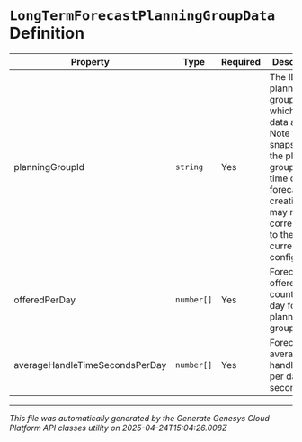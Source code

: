 # `LongTermForecastPlanningGroupData` Definition

| Property | Type | Required | Description |
|----------|------|----------|-------------|
| planningGroupId | `string` | Yes | The ID of the planning group to which this data applies. Note this is a snapshot of the planning group at the time of forecast creation and may not correspond to the current configuration |
| offeredPerDay | `number[]` | Yes | Forecast offered counts per day for this planning group |
| averageHandleTimeSecondsPerDay | `number[]` | Yes | Forecast average handle time per day in seconds |

---

*This file was automatically generated by the Generate Genesys Cloud Platform API classes utility on 2025-04-24T15:04:26.008Z*